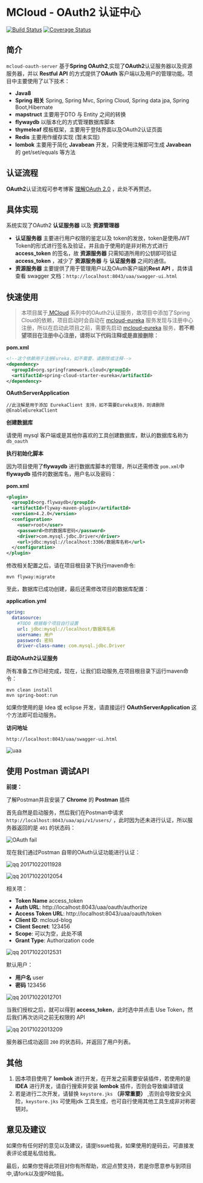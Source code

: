 # MCloud - OAuth2 认证中心
[![Build Status](https://www.travis-ci.org/heyuxian/mcloud-oauth2-server.svg?branch=master)](https://www.travis-ci.org/heyuxian/mcloud-mcloud-oauth2-server)
[![Coverage Status](https://coveralls.io/repos/github/heyuxian/mcloud-oauth2-server/badge.svg?branch=master)](https://coveralls.io/github/heyuxian/mcloud-oauth2-server?branch=master)
## 简介

`mcloud-oauth-server` 基于**Spring OAuth2**,实现了**OAuth2**认证服务器以及资源服务器，并以 **Restful API** 的方式提供了**OAuth** 客户端以及用户的管理功能。项目中主要使用了以下技术：

- **Java8**
- **Spring 相关** Spring, Spring Mvc, Spring Cloud, Spring data jpa, Spring Boot,Hibernate
- **mapstruct** 主要用于DTO 与 Entity 之间的转换
- **flywaydb** 以版本化的方式管理数据库脚本
- **thymeleaf** 模板框架，主要用于登陆界面以及OAuth2认证页面
- **Redis** 主要用作缓存实现 (暂未实现)
- **lombok** 主要用于简化 **Javabean** 开发，只需使用注解即可生成 **Javabean** 的 get/set/equals 等方法

## 认证流程

**OAuth2**认证流程可参考博客 [理解OAuth 2.0](http://www.ruanyifeng.com/blog/2014/05/oauth_2_0.html) ，此处不再赘述。

## 具体实现

系统实现了OAuth2 **认证服务器** 以及 **资源管理器**

- **认证服务器** 主要进行用户权限的鉴定以及 token的发放，token是使用JWT Token的形式进行签名及验证，并且由于使用的是非对称方式进行 **access_token** 的签名，故 **资源服务器** 只需知道所用的公钥即可验证**access_token** ，减少了 **资源服务器** 与 **认证服务器** 之间的通信。
- **资源服务器** 主要提供了用于管理用户以及OAuth客户端的**Rest API** ，具体请查看 swagger 文档：`http://localhost:8043/uaa/swagger-ui.html`

## 快速使用

> 本项目属于[ MCloud](https://github.com/heyuxian/mcloud) 系列中的OAuth2认证服务，故项目中添加了Spring Cloud的依赖，项目启动时会自动在 [mcloud-eureka](https://github.com/heyuxian/mcloud-eureka) 服务发现与注册中心注册，所以在启动此项目之前，需要先启动 [mcloud-eureka](https://github.com/heyuxian/mcloud-eureka) 服务，**若不希望项目在注册中心注册，请将以下代码注释或是直接删除：**

**pom.xml**

```xml
<!--这个依赖用于注册Eureka，如不需要，请删除或注释-->
<dependency>
  <groupId>org.springframework.cloud</groupId>
  <artifactId>spring-cloud-starter-eureka</artifactId>
</dependency>
```

**OAuthServerApplication**

```
//此注解是用于添加 EurekaClient 支持，如不需要Eureka支持，则请删除
@EnableEurekaClient
```

**创建数据库**

请使用 mysql 客户端或是其他你喜欢的工具创建数据库，默认的数据库名称为 `db_oauth`

**执行初始化脚本**

因为项目使用了**flywaydb** 进行数据库脚本的管理，所以还需修改 `pom.xml`中 **flywaydb** 插件的数据库名，用户名以及密码：

**pom.xml**

```xml
<plugin>
  <groupId>org.flywaydb</groupId>
  <artifactId>flyway-maven-plugin</artifactId>
  <version>4.2.0</version>
  <configuration>
    <user>root</user>
    <password>你的数据库密码</password>
    <driver>com.mysql.jdbc.Driver</driver>
    <url>jdbc:mysql://localhost:3306/数据库名称</url>
  </configuration>
</plugin>
```

修改相关配置之后，请在项目根目录下执行maven命令:

```
mvn flyway:migrate
```

至此，数据库已成功创建，最后还需修改项目的数据库配置：

**application.yml**

```yaml
spring:
  datasource:
    #TODO 根据每个项目自行设置
    url: jdbc:mysql://localhost/数据库名称
    username: 用户
    password: 密码
    driver-class-name: com.mysql.jdbc.Driver
```

**启动OAuth2认证服务**

所有准备工作已经完成，现在，让我们启动服务,在项目根目录下运行maven命令：

```
mvn clean install
mvn spring-boot:run
```

如果你使用的是 Idea 或 eclipse 开发，请直接运行 **OAuthServerApplication** 这个方法即可启动服务。

**访问地址**

```
http://localhost:8043/uaa/swagger-ui.html
```

![uaa](https://user-images.githubusercontent.com/30259465/31441550-16f2053e-aec6-11e7-9568-93cd35dbc1dd.png)

## 使用 Postman 调试API

**前提：**

了解Postman并且安装了 **Chrome** 的 **Postman** 插件

首先自然是启动服务，然后我们在Postman中请求 `http://localhost:8043/uaa/api/v1/users/` ，此时因为还未进行认证，所以服务器返回的是 `401` 的状态码：

![OAuth fail](https://user-images.githubusercontent.com/30259465/31854106-e2270cf6-b6c6-11e7-91e3-f66ec6fef9fd.png)

现在我们通过Postman 自带的OAuth认证功能进行认证：

![qq 20171022011928](https://user-images.githubusercontent.com/30259465/31854237-11da1e38-b6c8-11e7-90b0-40dc54325b67.png)

![qq 20171022012054](https://user-images.githubusercontent.com/30259465/31854178-c1ad282e-b6c7-11e7-95a8-e2b5b006fcab.png)

相关项：

- **Token Name** access_token 
- **Auth URL**: http://localhost:8043/uaa/oauth/authorize
- **Access Token URL**: http://localhost:8043/uaa/oauth/token
- **Client ID**: mcloud-blog
- **Client Secret**: 123456
- **Scope**:  可以为空，此处不填
- **Grant Type**: Authorization code

![qq 20171022012531](https://user-images.githubusercontent.com/30259465/31854246-34a722bc-b6c8-11e7-9815-8e85822f2352.png)

默认用户：

- **用户名** user
- **密码** 123456

![qq 20171022012701](https://user-images.githubusercontent.com/30259465/31854253-51b0a55e-b6c8-11e7-8415-d0ff4a242a85.png)



当我们授权之后，就可以得到 **access_token**，此时选中并点击 Use Token，然后我们再次访问之前无权限的 API

![qq 20171022013209](https://user-images.githubusercontent.com/30259465/31854294-d78b8fae-b6c8-11e7-8c77-46878e9159ef.png)

服务器已成功返回 `200` 的状态码，并返回了用户列表。

## 其他

1. 因本项目使用了 **lombok** 进行开发，在开发之前需要安装插件，若使用的是 **IDEA**  进行开发，请自行搜索并安装 **lombok** 插件，否则会导致编译错误
2. 若是进行二次开发，请替换 `keystore.jks` **（非常重要）** ,否则会导致安全风险，`keystore.jks` 可使用jdk 工具生成，也可自行使用其他工具生成非对称密钥对。

## 意见及建议

如果你有任何好的意见以及建议，请提Issue给我，如果使用的是码云，可直接发表评论或是私信给我。

最后，如果你觉得此项目对你有所帮助，欢迎点赞支持，若是你愿意参与到项目中,请fork以及提PR给我。